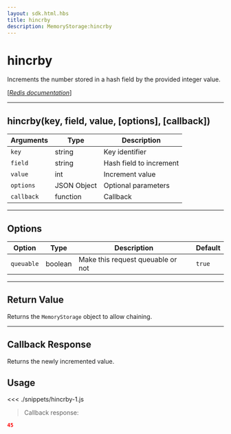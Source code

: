 ```yaml
---
layout: sdk.html.hbs
title: hincrby
description: MemoryStorage:hincrby
---
```


# hincrby

Increments the number stored in a hash field by the provided integer value.

[[_Redis documentation_]](https://redis.io/commands/hincrby)

---

## hincrby(key, field, value, [options], [callback])

| Arguments  | Type        | Description             |
| ---------- | ----------- | ----------------------- |
| `key`      | string      | Key identifier          |
| `field`    | string      | Hash field to increment |
| `value`    | int         | Increment value         |
| `options`  | JSON Object | Optional parameters     |
| `callback` | function    | Callback                |

---

## Options

| Option     | Type    | Description                       | Default |
| ---------- | ------- | --------------------------------- | ------- |
| `queuable` | boolean | Make this request queuable or not | `true`  |

---

## Return Value

Returns the `MemoryStorage` object to allow chaining.

---

## Callback Response

Returns the newly incremented value.

## Usage

<<< ./snippets/hincrby-1.js

> Callback response:

```json
45
```
